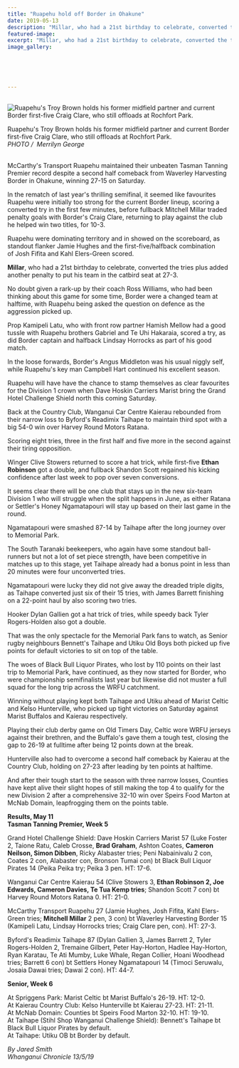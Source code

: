 ```yaml
---
title: "Ruapehu hold off Border in Ohakune"
date: 2019-05-13
description: "Millar, who had a 21st birthday to celebrate, converted the tries plus added another penalty to put his team..."
featured-image: 
excerpt: "Millar, who had a 21st birthday to celebrate, converted the tries plus added another penalty to put his team in the catbird seat at 27-3."
image_gallery:
	
	
	
	
	
---
```


<p>&nbsp;<img src="https://www.nzherald.co.nz/resizer/cp5J3HQ3asXlGqqxeuV9XFznxig=/620x413/smart/filters:quality(70)/arc-anglerfish-syd-prod-nzme.s3.amazonaws.com/public/G534WDH4RJHERAB73H275B25QI.jpg" alt="Ruapehu's Troy Brown holds his former midfield partner and current Border first-five Craig Clare, who still offloads at Rochfort Park." /></p>
<p><span>Ruapehu's Troy Brown holds his former midfield partner and current Border first-five Craig Clare, who still offloads at Rochfort Park.</span><br /><em>PHOTO /&nbsp; Merrilyn George</em></p>
<p><br />McCarthy's Transport Ruapehu maintained their unbeaten Tasman Tanning Premier record despite a second half comeback from Waverley Harvesting Border in Ohakune, winning 27-15 on Saturday.</p>
<p>In the rematch of last year's thrilling semifinal, it seemed like favourites Ruapehu were initially too strong for the current Border lineup, scoring a converted try in the first few minutes, before fullback Mitchell Millar traded penalty goals with Border's Craig Clare, returning to play against the club he helped win two titles, for 10-3.</p>
<p><span class="ellipsis">Ruapehu were dominating territory and in showed on the scoreboard, as standout flanker Jamie Hughes and the first-five/halfback combination of</span>&nbsp;<span>Josh Fifita and Kahl Elers-Green scored.</span></p>
<p><strong>Millar</strong>, who had a 21st birthday to celebrate, converted the tries plus added another penalty to put his team in the catbird seat at 27-3.</p>
<p>No doubt given a rark-up by their coach Ross Williams, who had been thinking about this game for some time, Border were a changed team at halftime, with Ruapehu being asked the question on defence as the aggression picked up.</p>
<p>Prop Kamipeli Latu, who with front row partner Hamish Mellow had a good tussle with Ruapehu brothers Gabriel and Te Uhi Hakaraia, scored a try, as did Border captain and halfback Lindsay Horrocks as part of his good match.</p>
<p>In the loose forwards, Border's Angus Middleton was his usual niggly self, while Ruapehu's key man Campbell Hart continued his excellent season.</p>
<p>Ruapehu will have have the chance to stamp themselves as clear favourites for the Division 1 crown when Dave Hoskin Carriers Marist bring the Grand Hotel Challenge Shield north this coming Saturday.</p>
<p>Back at the Country Club, Wanganui Car Centre Kaierau rebounded from their narrow loss to Byford's Readimix Taihape to maintain third spot with a big 54-0 win over Harvey Round Motors Ratana.</p>
<p>Scoring eight tries, three in the first half and five more in the second against their tiring opposition.</p>
<p>Winger Clive Stowers returned to score a hat trick, while first-five <strong>Ethan Robinson</strong> got a double, and fullback Shandon Scott regained his kicking confidence after last week to pop over seven conversions.</p>
<p>It seems clear there will be one club that stays up in the new six-team Division 1 who will struggle when the split happens in June, as either Ratana or Settler's Honey Ngamatapouri will stay up based on their last game in the round.</p>
<p>Ngamatapouri were smashed 87-14 by Taihape after the long journey over to Memorial Park.</p>
<p>The South Taranaki beekeepers, who again have some standout ball-runners but not a lot of set piece strength, have been competitive in matches up to this stage, yet Taihape already had a bonus point in less than 20 minutes were four unconverted tries.</p>
<p>Ngamatapouri were lucky they did not give away the dreaded triple digits, as Taihape converted just six of their 15 tries, with James Barrett finishing on a 22-point haul by also scoring two tries.</p>
<p>Hooker Dylan Gallien got a hat trick of tries, while speedy back Tyler Rogers-Holden also got a double.</p>
<p>That was the only spectacle for the Memorial Park fans to watch, as Senior rugby neighbours Bennett's Taihape and Utiku Old Boys both picked up five points for default victories to sit on top of the table.</p>
<p>The woes of Black Bull Liquor Pirates, who lost by 110 points on their last trip to Memorial Park, have continued, as they now started for Border, who were championship semifinalists last year but likewise did not muster a full squad for the long trip across the WRFU catchment.</p>
<p>Winning without playing kept both Taihape and Utiku ahead of Marist Celtic and Kelso Hunterville, who picked up tight victories on Saturday against Marist Buffalos and Kaierau respectively.</p>
<p>Playing their club derby game on Old Timers Day, Celtic wore WRFU jerseys against their brethren, and the Buffalo's gave them a tough test, closing the gap to 26-19 at fulltime after being 12 points down at the break.</p>
<p>Hunterville also had to overcome a second half comeback by Kaierau at the Country Club, holding on 27-23 after leading by ten points at halftime.</p>
<p>And after their tough start to the season with three narrow losses, Counties have kept alive their slight hopes of still making the top 4 to qualify for the new Division 2 after a comprehensive 32-10 win over Speirs Food Marton at McNab Domain, leapfrogging them on the points table.</p>
<p><span><strong>Results, May 11&nbsp;</strong><br /><strong>Tasman Tanning Premier, Week 5&nbsp;</strong></span></p>
<p><span>Grand Hotel Challenge Shield: Dave Hoskin Carriers Marist 57 (Luke Foster 2, Taione Ratu, Caleb Crosse, <strong>Brad Graham</strong>, Ashton Coates, <strong>Cameron Neilson, Simon Dibben</strong>, Ricky Alabaster tries; Peni Nabainivalu 2 con, Coates 2 con, Alabaster con, Bronson Tumai con) bt Black Bull Liquor Pirates 14 (Peika Peika try; Peika 3 pen. HT: 17-6.</span></p>
<p>Wanganui Car Centre Kaierau 54 (Clive Stowers 3,<strong> Ethan Robinson 2, Joe Edwards, Cameron Davies, Te Tua Kemp tries</strong>; Shandon Scott 7 con) bt Harvey Round Motors Ratana 0. HT: 21-0.</p>
<p>McCarthy Transport Ruapehu 27 (Jamie Hughes, Josh Fifita, Kahl Elers-Green tries; <strong>Mitchell Millar</strong> 2 pen, 3 con) bt Waverley Harvesting Border 15 (Kamipeli Latu, Lindsay Horrocks tries; Craig Clare pen, con). HT: 27-3.</p>
<p>Byford's Readimix Taihape 87 (Dylan Gallien 3, James Barrett 2, Tyler Rogers-Holden 2, Tremaine Gilbert, Peter Hay-Horton, Hadlee Hay-Horton, Ryan Karatau, Te Ati Mumby, Luke Whale, Regan Collier, Hoani Woodhead tries; Barrett 6 con) bt Settlers Honey Ngamatapouri 14 (Timoci Seruwalu, Josaia Dawai tries; Dawai 2 con). HT: 44-7.</p>
<p><span><strong>Senior, Week 6</strong></span></p>
<p>At Spriggens Park: Marist Celtic bt Marist Buffalo's 26-19. HT: 12-0.<br />At Kaierau Country Club: Kelso Hunterville bt Kaierau 27-23. HT: 21-11.<br />At McNab Domain: Counties bt Speirs Food Marton 32-10. HT: 19-10.<br />At Taihape (Stihl Shop Wanganui Challenge Shield): Bennett's Taihape bt Black Bull Liquor Pirates by default.<br />At Taihape: Utiku OB bt Border by default.</p>
<p><em>By Jared Smith</em><br /><em>Whanganui Chronicle 13/5/19</em></p>

